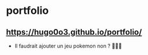 # portfolio

## https://hugo0o3.github.io/portfolio/

- Il faudrait ajouter un jeu pokemon non ? 🤪🤯🎄